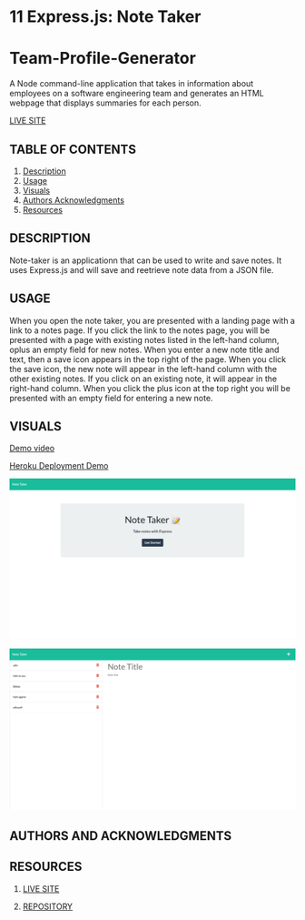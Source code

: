 # 11 Express.js: Note Taker

# Team-Profile-Generator

A Node command-line application that takes in information about employees on a software engineering team and generates an HTML webpage that displays summaries for each person.

[LIVE SITE](https://hreichgelt.github.io/Express-Note-Taking-Champs/)

## TABLE OF CONTENTS

1. [Description](#description)
2. [Usage](#USAGE)
3. [Visuals](#visuals)
4. [Authors Acknowledgments](#authors-and-acknowledgments)
5. [Resources](#resources)

## DESCRIPTION
Note-taker is an applicationn that can be used to write and save notes. It uses Express.js and will save and reetrieve note data from a JSON file. 

## USAGE
When you open the note taker, you are presented with a landing page with a link to a notes page. If you click the link to the notes page, you will be presented with a page with existing notes listed in the left-hand column, oplus an empty field for new notes. When you enter a new note title and text, then a save icon appears in the top right of the page. When you click the save icon, the new note will appear in the left-hand column with the other existing notes. If you click on an existing note, it will appear in the right-hand column. When you click the plus icon at the top right you will be presented with an empty field for entering a new note. 

## VISUALS


[Demo video](https://drive.google.com/file/d/1uPjE3yaGpsLaPOvyi4Fk3wTiVVyEhfMW/view?usp=sharing)

[Heroku Deployment Demo](https://drive.google.com/file/d/1r0cMYkvABRlDII9rEq9ZN3EfaxhkNQvM/view?usp=sharing)


![Note Taking Champs Landing Page](/public/assets/imgs/Note-Taker1.png)

![Note Taking Champs Notes Page](/public/assets/imgs/Note-Taker2.png)

## AUTHORS AND ACKNOWLEDGMENTS

## RESOURCES

1. [LIVE SITE](https://hreichgelt.github.io/Express-Note-Taking-Champs/)

2. [REPOSITORY](https://github.com/Hreichgelt/Express-Note-Taking-Champs)
